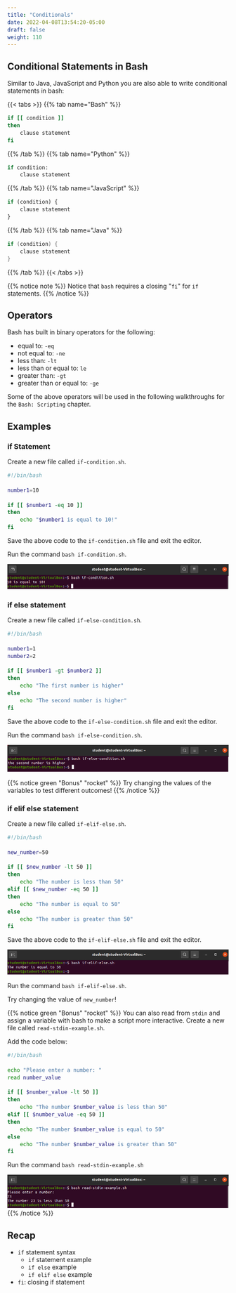 ```yaml
---
title: "Conditionals"
date: 2022-04-08T13:54:20-05:00
draft: false
weight: 110
---
```


## Conditional Statements in Bash

Similar to Java, JavaScript and Python you are also able to write conditional statements in bash:

{{< tabs >}}
{{% tab name="Bash" %}}
```Bash
if [[ condition ]]
then 
    clause statement
fi
```
{{% /tab %}}
{{% tab name="Python" %}}
```python
if condition:
    clause statement
```
{{% /tab %}}
{{% tab name="JavaScript" %}}
```js
if (condition) {
    clause statement
}
```
{{% /tab %}}
{{% tab name="Java" %}}
```java
if (condition) {
    clause statement
}
```
{{% /tab %}}
{{< /tabs >}}

{{% notice note %}}
Notice that `bash` requires a closing "`fi`" for `if` statements.
{{% /notice %}}

## Operators

Bash has built in binary operators for the following:
- equal to: `-eq`
- not equal to: `-ne`
- less than: `-lt`
- less than or equal to: `le`
- greater than: `-gt`
- greater than or equal to: `-ge`

Some of the above operators will be used in the following walkthroughs for the `Bash: Scripting` chapter.

## Examples

### if Statement

Create a new file called `if-condition.sh`.

```bash
#!/bin/bash

number1=10

if [[ $number1 -eq 10 ]]
then
    echo "$number1 is equal to 10!"
fi
```

Save the above code to the `if-condition.sh` file and exit the editor.

Run the command `bash if-condition.sh`.

![if-condition](pictures/if-condition.png?classes=border)

### if else statement

Create a new file called `if-else-condition.sh`.

```bash
#!/bin/bash

number1=1
number2=2

if [[ $number1 -gt $number2 ]]
then
    echo "The first number is higher"
else
    echo "The second number is higher"
fi
```

Save the above code to the `if-else-condition.sh` file and exit the editor.

Run the command `bash if-else-condition.sh`.

![example-if-else](pictures/example-if-else.png?classes=border)

{{% notice green "Bonus" "rocket" %}}
Try changing the values of the variables to test different outcomes!
{{% /notice %}}

### if elif else statement

Create a new file called `if-elif-else.sh`.

```bash
#!/bin/bash

new_number=50

if [[ $new_number -lt 50 ]]
then
    echo "The number is less than 50"
elif [[ $new_number -eq 50 ]]
then
    echo "The number is equal to 50"
else
    echo "The number is greater than 50"
fi
```

Save the above code to the `if-elif-else.sh` file and exit the editor.

![bash-if-elif-else](pictures/bash-if-elif-else.png?classes=border)

Run the command `bash if-elif-else.sh`.

Try changing the value of `new_number`!

{{% notice green "Bonus" "rocket" %}}
You can also read from `stdin` and assign a variable with bash to make a script more interactive. Create a new file called `read-stdin-example.sh`. 

Add the code below:

```bash
#!/bin/bash

echo "Please enter a number: "
read number_value

if [[ $number_value -lt 50 ]]
then
    echo "The number $number_value is less than 50"
elif [[ $number_value -eq 50 ]]
then
    echo "The number $number_value is equal to 50"
else
    echo "The number $number_value is greater than 50"
fi
```
Run the command `bash read-stdin-example.sh`

![read-stdin-example](pictures/read-stdin-example.png?classes=border)
{{% /notice %}}

## Recap
- `if` statement syntax
  - `if` statement example
  - `if else` example
  - `if elif else` example
- `fi`: closing if statement

